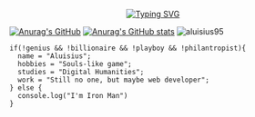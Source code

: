 <p align=center><a href="https://git.io/typing-svg"><img src="https://readme-typing-svg.demolab.com?font=Kode+Mono&duration=4000&pause=1000&color=3EF72E&center=true&vCenter=false&repeat=true&random=false&width=435&lines=Knock+knock.;Who+are+you%3F;I'm+the+wh..No%2C+I'm+Aluisius!" alt="Typing SVG" /></a></p>

[![Anurag's GitHub](https://github-readme-stats.vercel.app/api?username=Aluisius95&custom_title=Aluisius95's%20GitHub%20Stats&show_icons=true&theme=default#gh-light-mode-only)](https://github.com/anuraghazra/github-readme-stats#gh-light-mode-only)
[![Anurag's GitHub stats](https://github-readme-stats.vercel.app/api?username=Aluisius95&custom_title=Aluisius95's%20GitHub%20Stats&show_icons=true&theme=merko#gh-dark-mode-only)](https://github.com/anuraghazra/github-readme-stats#gh-dark-mode-only) 
<span><img src="https://github-readme-stats.vercel.app/api/top-langs?username=aluisius95&show_icons=true&locale=en&layout=compact&theme=merko" alt="aluisius95" /></span>

```
if(!genius && !billionaire && !playboy && !philantropist){
  name = "Aluisius";
  hobbies = "Souls-like game";
  studies = "Digital Humanities";
  work = "Still no one, but maybe web developer";
} else {
  console.log("I'm Iron Man")
}

